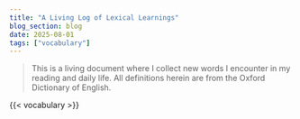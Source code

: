 ```yaml
---
title: "A Living Log of Lexical Learnings"
blog_section: blog
date: 2025-08-01
tags: ["vocabulary"]
---
```


> This is a living document where I collect new words I encounter in my reading and daily life. All definitions herein are from the Oxford Dictionary of English.

{{< vocabulary >}}
